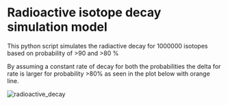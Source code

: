 # Radioactive isotope decay simulation model

This python script simulates the radiactive decay for 1000000 isotopes based on probability of >90 and >80 %

By assuming a constant rate of decay for both the probabilities the delta for rate is larger for probability >80% as seen in the plot below with orange line.

![radioactive_decay](https://github.com/blockchainamm/blockchainamm/assets/82846751/b37f6d10-9f31-4356-ba9e-e5a87dbe0a2a)
